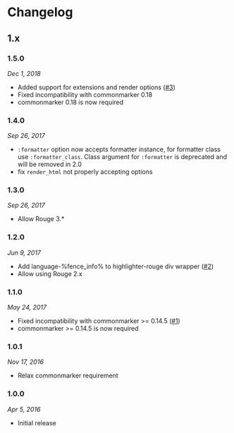 # Changelog

## 1.x

### 1.5.0

*Dec 1, 2018*

* Added support for extensions and render options ([#3])
* Fixed incompatibility with commonmarker 0.18
* commonmarker 0.18 is now required

### 1.4.0

*Sep 26, 2017*

* `:formatter` option now accepts formatter instance, for formatter class use `:formatter_class`. 
    Class argument for `:formatter` is deprecated and will be removed in 2.0
* fix `render_html` not properly accepting options

### 1.3.0
 
*Sep 26, 2017*

* Allow Rouge 3.*

### 1.2.0

*Jun 9, 2017*

* Add language-%fence_info% to highlighter-rouge div wrapper ([#2])
* Allow using Rouge 2.x

### 1.1.0

*May 24, 2017*

* Fixed incompatibility with commonmarker >= 0.14.5 ([#1])
* commonmarker >= 0.14.5 is now required

### 1.0.1

*Nov 17, 2016*

* Relax commonmarker requirement

### 1.0.0

*Apr 5, 2016*

* Initial release

[#1]: https://github.com/sandfoxme/commonmarker-rouge/pull/1
[#2]: https://github.com/sandfoxme/commonmarker-rouge/pull/2
[#3]: https://github.com/sandfoxme/commonmarker-rouge/pull/3
